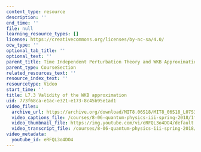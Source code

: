 ```yaml
---
content_type: resource
description: ''
end_time: ''
file: null
learning_resource_types: []
license: https://creativecommons.org/licenses/by-nc-sa/4.0/
ocw_type: ''
optional_tab_title: ''
optional_text: ''
parent_title: Time Independent Perturbation Theory and WKB Approximation
parent_type: CourseSection
related_resources_text: ''
resource_index_text: ''
resourcetype: Video
start_time: ''
title: L7.3 Validity of the WKB approximation
uid: 773f68ca-e1ac-e321-e173-8c45b95e1ad1
video_files:
  archive_url: https://archive.org/download/MIT8.06S18/MIT8_06S18_L07S3_300k.mp4
  video_captions_file: /courses/8-06-quantum-physics-iii-spring-2018/1fb7b78c792d5a288d55544cab13cf8b_eRFQL3o4DO4.vtt
  video_thumbnail_file: https://img.youtube.com/vi/eRFQL3o4DO4/default.jpg
  video_transcript_file: /courses/8-06-quantum-physics-iii-spring-2018/d21b8fda9d9a7af47c99b51344db64bc_eRFQL3o4DO4.pdf
video_metadata:
  youtube_id: eRFQL3o4DO4
---
```


